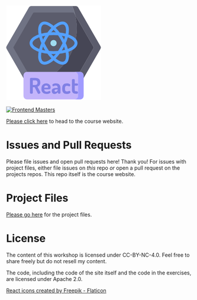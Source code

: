 [![Complete Intro to Linux and the CLI](/public/images/course-icon.png)][course]

[![Frontend Masters](https://static.frontendmasters.com/assets/brand/logos/full.png)][fem]

[Please click here][course] to head to the course website.

# Issues and Pull Requests

Please file issues and open pull requests here! Thank you! For issues with project files, either file issues on _this_ repo _or_ open a pull request on the projects repos. This repo itself is the course website.

# Project Files

[Please go here][project] for the project files.

# License

The content of this workshop is licensed under CC-BY-NC-4.0. Feel free to share freely but do not resell my content.

The code, including the code of the site itself and the code in the exercises, are licensed under Apache 2.0.

[fem]: https://frontendmasters.com/courses/complete-react-v7/
[course]: https://bit.ly/reactv7
[project]: https://github.com/btholt/citr-v7-project/

[React icons created by Freepik - Flaticon](https://www.flaticon.com/free-icons/react)
